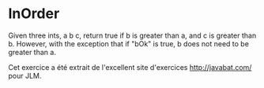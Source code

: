 # InOrder #
Given three ints, a b c, return true if b is greater than a, and c is
greater than b. However, with the exception that if "bOk" is true, b does
not need to be greater than a.

Cet exercice a été extrait de l'excellent site d'exercices
http://javabat.com/ pour JLM.

